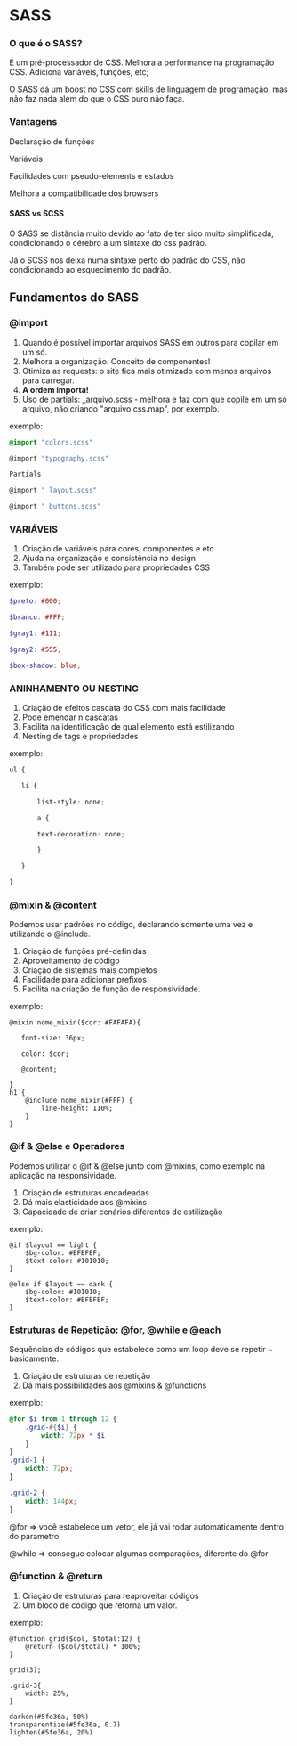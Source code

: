 # SASS

### O que é o SASS?

É um pré-processador de CSS. Melhora a performance na programação CSS. Adiciona variáveis, funções, etc;

O SASS dá um boost no CSS com skills de linguagem de programação, mas não faz nada além do que o CSS puro não faça.



### Vantagens

Declaração de funções

Variáveis

Facilidades com pseudo-elements e estados

Melhora a compatibilidade dos browsers



#### SASS vs SCSS

O SASS se distância muito devido ao fato de ter sido muito simplificada, condicionando o cérebro a um sintaxe do css padrão.

Já o SCSS nos deixa numa sintaxe perto do padrão do CSS, não condicionando ao esquecimento do padrão.



## Fundamentos do SASS

### @import

1. Quando é possível importar arquivos SASS em outros para copilar em um só.
2. Melhora a organização. Conceito de componentes!
3. Otimiza as requests: o site fica mais otimizado com menos arquivos para carregar.
4. **A ordem importa!**
5. Uso de partials: _arquivo.scss - melhora e faz com que copile em um só arquivo, não criando "arquivo.css.map", por exemplo.

exemplo:

```scss
@import "colors.scss"

@import "typography.scss"

Partials

@import "_layout.scss"

@import "_buttons.scss"
```



### VARIÁVEIS

1. Criação de variáveis para cores, componentes e etc
2. Ajuda na organização e consistência no design
3. Também pode ser utilizado para propriedades CSS

exemplo:

```scss
$preto: #000;

$branco: #FFF;

$gray1: #111;

$gray2: #555;

$box-shadow: blue;
```



### ANINHAMENTO OU NESTING

1. Criação de efeitos cascata do CSS com mais facilidade
2. Pode emendar n cascatas
3. Facilita na identificação de qual elemento está estilizando
3. Nesting de tags e propriedades

exemplo:

```scss
ul {

​	li {

​		list-style: none;

​		a {

​		text-decoration: none;		

​		}

​	}	

}
```



### @mixin & @content

Podemos usar padrões no código, declarando somente uma vez e utilizando o @include.

1. Criação de funções pré-definidas
2. Aproveitamento de código
3. Criação de sistemas mais completos
4. Facilidade para adicionar prefixos
5. Facilita na criação de função de responsividade.

exemplo:

```
@mixin nome_mixin($cor: #FAFAFA){ 

​	font-size: 36px;

​	color: $cor;

​	@content;

}
h1 {
	@include nome_mixin(#FFF) {
		line-height: 110%;
	}
}
```

### @if & @else e Operadores

Podemos utilizar o @if & @else junto com @mixins, como exemplo na aplicação na responsividade.

1. Criação de estruturas encadeadas
2. Dá mais elasticidade aos @mixins
3. Capacidade de criar cenários diferentes de estilização

exemplo:

	@if $layout == light {
	 	$bg-color: #EFEFEF;
	 	$text-color: #101010;
	}
	
	@else if $layout == dark {
		$bg-color: #101010;
		$text-color: #EFEFEF;
	}

### Estruturas de Repetição: @for, @while e @each

Sequências de códigos que estabelece como um loop deve se repetir ~ basicamente.

1. Criação de estruturas de repetição
2. Dá mais possibilidades aos @mixins & @functions

exemplo:

```scss
@for $i from 1 through 12 {
	.grid-#{$i} {
		width: 72px * $i
	}
}
.grid-1 {
    width: 72px;
}

.grid-2 {
    width: 144px;
}
```

@for => você estabelece um vetor, ele já vai rodar automaticamente dentro do parametro.

@while => consegue colocar algumas comparações, diferente do @for



### @function & @return

1. Criação de estruturas para reaproveitar códigos
2. Um bloco de código que retorna um valor.

exemplo:

```
@function grid($col, $total:12) {
	@return ($col/$total) * 100%;
}

grid(3);

.grid-3{
	width: 25%;
}

darken(#5fe36a, 50%)
transparentize(#5fe36a, 0.7)
lighten(#5fe36a, 20%)
```

